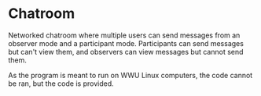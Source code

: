 # Chatroom
Networked chatroom where multiple users can send messages from an observer mode and a participant mode. Participants can send messages but can't view them, and observers can view messages but cannot send them.

As the program is meant to run on WWU Linux computers, the code cannot be ran, but the code is provided.

